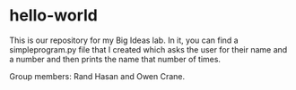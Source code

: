 # hello-world
This is our repository for my Big Ideas lab.  In it, you can find a simpleprogram.py file that I created which asks the user for their name and a number and then prints the name that number of times.  

Group members: Rand Hasan and Owen Crane. 
